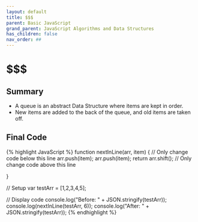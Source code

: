 ```yaml
---
layout: default
title: $$$
parent: Basic JavaScript
grand_parent: JavaScript Algorithms and Data Structures
has_children: false
nav_order: ##
---
```

# $$$
## Summary
- A queue is an abstract Data Structure where items are kept in order.
- New items are added to the back of the queue, and old items are taken off.

## Final Code

{% highlight JavaScript %}
function nextInLine(arr, item) {
  // Only change code below this line
  arr.push(item);
  arr.push(item);
  return arr.shift();
  // Only change code above this line
  

}

// Setup
var testArr = [1,2,3,4,5];

// Display code
console.log("Before: " + JSON.stringify(testArr));
console.log(nextInLine(testArr, 6));
console.log("After: " + JSON.stringify(testArr));
{% endhighlight %}